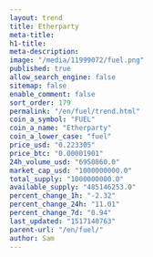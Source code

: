 ```yaml
---
layout: trend
title: Etherparty
meta-title: 
h1-title: 
meta-description: 
image: "/media/11999072/fuel.png"
published: true
allow_search_engine: false
sitemap: false
enable_comment: false
sort_order: 179
permalink: "/en/fuel/trend.html"
coin_a_symbol: "FUEL"
coin_a_name: "Etherparty"
coin_a_lower_case: "fuel"
price_usd: "0.223305"
price_btc: "0.00001901"
24h_volume_usd: "6950860.0"
market_cap_usd: "1000000000.0"
total_supply: "1000000000.0"
available_supply: "485146253.0"
percent_change_1h: "-2.32"
percent_change_24h: "11.01"
percent_change_7d: "0.94"
last_updated: "1517140763"
parent-url: "/en/fuel/"
author: Sam
---
```


